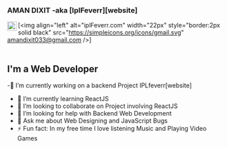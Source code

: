 ### AMAN DIXIT -aka [IplFeverr][website]
[<img align="left" alt="iplFeverr.com" width="22px" src="https://simpleicons.org/icons/linkedin.svg"/>][linkedin]

[<img align="left" alt="iplFeverr.com" width="22px" style="border:2px solid black" src="https://simpleicons.org/icons/gmail.svg" amandixit033@gmail.com />]
<br/>
<br/>
## I'm a Web Developer

-🔭 I’m currently working on a backend Project IPLfeverr[website]
- 🌱 I’m currently learning ReactJS
- 👯 I’m looking to collaborate on Project involving ReactJS
- 🤔 I’m looking for help with Backend Web Development
- 💬 Ask me about Web Designing and JavaScript Bugs
- ⚡ Fun fact: In my free time I love listening Music and Playing Video Games







<br />
<br />

[linkedin]: https://www.linkedin.com/in/aman-dixit-b371b9190/

